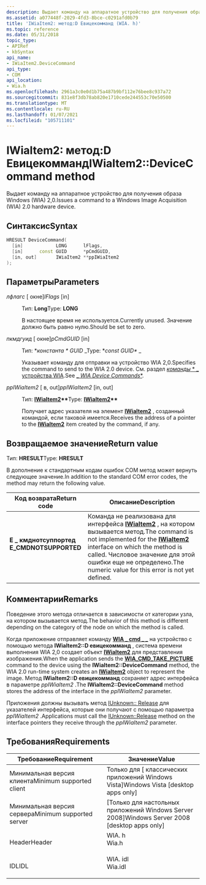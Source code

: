 ```yaml
---
description: Выдает команду на аппаратное устройство для получения образа Windows (WIA) 2,0.
ms.assetid: a077448f-2029-4fd3-8bce-c0291afd0b79
title: 'IWiaItem2: метод:D Евицекомманд (WIA. h)'
ms.topic: reference
ms.date: 05/31/2018
topic_type:
- APIRef
- kbSyntax
api_name:
- IWiaItem2.DeviceCommand
api_type:
- COM
api_location:
- Wia.h
ms.openlocfilehash: 2961a3c0e0d1b75a487b9bf112e76bee8c937a72
ms.sourcegitcommit: 831e8f3db78ab820e1710cede244553c70e50500
ms.translationtype: MT
ms.contentlocale: ru-RU
ms.lasthandoff: 01/07/2021
ms.locfileid: "105711101"
---
```

# <a name="iwiaitem2devicecommand-method"></a><span data-ttu-id="bfad3-103">IWiaItem2: метод:D Евицекомманд</span><span class="sxs-lookup"><span data-stu-id="bfad3-103">IWiaItem2::DeviceCommand method</span></span>

<span data-ttu-id="bfad3-104">Выдает команду на аппаратное устройство для получения образа Windows (WIA) 2,0.</span><span class="sxs-lookup"><span data-stu-id="bfad3-104">Issues a command to a Windows Image Acquisition (WIA) 2.0 hardware device.</span></span>

## <a name="syntax"></a><span data-ttu-id="bfad3-105">Синтаксис</span><span class="sxs-lookup"><span data-stu-id="bfad3-105">Syntax</span></span>


```C++
HRESULT DeviceCommand(
  [in]            LONG      lFlags,
  [in]      const GUID      *pCmdGUID,
  [in, out]       IWiaItem2 **ppIWiaItem2
);
```



## <a name="parameters"></a><span data-ttu-id="bfad3-106">Параметры</span><span class="sxs-lookup"><span data-stu-id="bfad3-106">Parameters</span></span>

<dl> <dt>

<span data-ttu-id="bfad3-107">*лфлагс* \[ окне\]</span><span class="sxs-lookup"><span data-stu-id="bfad3-107">*lFlags* \[in\]</span></span>
</dt> <dd>

<span data-ttu-id="bfad3-108">Тип: **Long**</span><span class="sxs-lookup"><span data-stu-id="bfad3-108">Type: **LONG**</span></span>

<span data-ttu-id="bfad3-109">В настоящее время не используется.</span><span class="sxs-lookup"><span data-stu-id="bfad3-109">Currently unused.</span></span> <span data-ttu-id="bfad3-110">Значение должно быть равно нулю.</span><span class="sxs-lookup"><span data-stu-id="bfad3-110">Should be set to zero.</span></span>

</dd> <dt>

<span data-ttu-id="bfad3-111">*пкмдгуид* \[ окне\]</span><span class="sxs-lookup"><span data-stu-id="bfad3-111">*pCmdGUID* \[in\]</span></span>
</dt> <dd>

<span data-ttu-id="bfad3-112">Тип: \**константа \* GUID* _</span><span class="sxs-lookup"><span data-stu-id="bfad3-112">Type: \**const GUID\** _</span></span>

<span data-ttu-id="bfad3-113">Указывает команду для отправки на устройство WIA 2,0.</span><span class="sxs-lookup"><span data-stu-id="bfad3-113">Specifies the command to send to the WIA 2.0 device.</span></span> <span data-ttu-id="bfad3-114">См. раздел [*команды* \* _ устройства WIA](-wia-wia-device-commands.md).</span><span class="sxs-lookup"><span data-stu-id="bfad3-114">See [_ *WIA Device Commands*\*](-wia-wia-device-commands.md).</span></span>

</dd> <dt>

<span data-ttu-id="bfad3-115">*ppIWiaItem2* \[ в, out\]</span><span class="sxs-lookup"><span data-stu-id="bfad3-115">*ppIWiaItem2* \[in, out\]</span></span>
</dt> <dd>

<span data-ttu-id="bfad3-116">Тип: **[ **IWiaItem2**](-wia-iwiaitem2.md)\*\***</span><span class="sxs-lookup"><span data-stu-id="bfad3-116">Type: **[**IWiaItem2**](-wia-iwiaitem2.md)\*\***</span></span>

<span data-ttu-id="bfad3-117">Получает адрес указателя на элемент [**IWiaItem2**](-wia-iwiaitem2.md) , созданный командой, если таковой имеется.</span><span class="sxs-lookup"><span data-stu-id="bfad3-117">Receives the address of a pointer to the [**IWiaItem2**](-wia-iwiaitem2.md) item created by the command, if any.</span></span>

</dd> </dl>

## <a name="return-value"></a><span data-ttu-id="bfad3-118">Возвращаемое значение</span><span class="sxs-lookup"><span data-stu-id="bfad3-118">Return value</span></span>

<span data-ttu-id="bfad3-119">Тип: **HRESULT**</span><span class="sxs-lookup"><span data-stu-id="bfad3-119">Type: **HRESULT**</span></span>

<span data-ttu-id="bfad3-120">В дополнение к стандартным кодам ошибок COM метод может вернуть следующее значение.</span><span class="sxs-lookup"><span data-stu-id="bfad3-120">In addition to the standard COM error codes, the method may return the following value.</span></span>



| <span data-ttu-id="bfad3-121">Код возврата</span><span class="sxs-lookup"><span data-stu-id="bfad3-121">Return code</span></span>                                                                                       | <span data-ttu-id="bfad3-122">Описание</span><span class="sxs-lookup"><span data-stu-id="bfad3-122">Description</span></span>                                                                                                                                                                          |
|---------------------------------------------------------------------------------------------------|--------------------------------------------------------------------------------------------------------------------------------------------------------------------------------------|
| <dl> <span data-ttu-id="bfad3-123"><dt>**E \_ кмднотсуппортед**</dt></span><span class="sxs-lookup"><span data-stu-id="bfad3-123"><dt>**E\_CMDNOTSUPPORTED**</dt></span></span> </dl> | <span data-ttu-id="bfad3-124">Команда не реализована для интерфейса [**IWiaItem2**](-wia-iwiaitem2.md) , на котором вызывается метод.</span><span class="sxs-lookup"><span data-stu-id="bfad3-124">The command is not implemented for the [**IWiaItem2**](-wia-iwiaitem2.md) interface on which the method is called.</span></span> <span data-ttu-id="bfad3-125">Числовое значение для этой ошибки еще не определено.</span><span class="sxs-lookup"><span data-stu-id="bfad3-125">The numeric value for this error is not yet defined.</span></span> <br/> |



 

## <a name="remarks"></a><span data-ttu-id="bfad3-126">Комментарии</span><span class="sxs-lookup"><span data-stu-id="bfad3-126">Remarks</span></span>

<span data-ttu-id="bfad3-127">Поведение этого метода отличается в зависимости от категории узла, на котором вызывается метод.</span><span class="sxs-lookup"><span data-stu-id="bfad3-127">The behavior of this method is different depending on the category of the node on which the method is called.</span></span>

<span data-ttu-id="bfad3-128">Когда приложение отправляет команду [**WIA \_ cmd \_ \_**](-wia-wia-device-commands.md) на устройство с помощью метода **IWiaItem2::D евицекомманд** , система времени выполнения WIA 2,0 создает объект [**IWiaItem2**](-wia-iwiaitem2.md) для представления изображения.</span><span class="sxs-lookup"><span data-stu-id="bfad3-128">When the application sends the [**WIA\_CMD\_TAKE\_PICTURE**](-wia-wia-device-commands.md) command to the device using the **IWiaItem2::DeviceCommand** method, the WIA 2.0 run-time system creates an [**IWiaItem2**](-wia-iwiaitem2.md) object to represent the image.</span></span> <span data-ttu-id="bfad3-129">Метод **IWiaItem2::D евицекомманд** сохраняет адрес интерфейса в параметре *ppIWiaItem2* .</span><span class="sxs-lookup"><span data-stu-id="bfad3-129">The **IWiaItem2::DeviceCommand** method stores the address of the interface in the *ppIWiaItem2* parameter.</span></span>

<span data-ttu-id="bfad3-130">Приложения должны вызывать метод [IUnknown:: Release](/windows/win32/api/unknwn/nf-unknwn-iunknown-release) для указателей интерфейса, которые они получают с помощью параметра *ppIWiaItem2* .</span><span class="sxs-lookup"><span data-stu-id="bfad3-130">Applications must call the [IUnknown::Release](/windows/win32/api/unknwn/nf-unknwn-iunknown-release) method on the interface pointers they receive through the *ppIWiaItem2* parameter.</span></span>

## <a name="requirements"></a><span data-ttu-id="bfad3-131">Требования</span><span class="sxs-lookup"><span data-stu-id="bfad3-131">Requirements</span></span>



| <span data-ttu-id="bfad3-132">Требование</span><span class="sxs-lookup"><span data-stu-id="bfad3-132">Requirement</span></span> | <span data-ttu-id="bfad3-133">Значение</span><span class="sxs-lookup"><span data-stu-id="bfad3-133">Value</span></span> |
|-------------------------------------|------------------------------------------------------------------------------------|
| <span data-ttu-id="bfad3-134">Минимальная версия клиента</span><span class="sxs-lookup"><span data-stu-id="bfad3-134">Minimum supported client</span></span><br/> | <span data-ttu-id="bfad3-135">Только для \[ классических приложений Windows Vista\]</span><span class="sxs-lookup"><span data-stu-id="bfad3-135">Windows Vista \[desktop apps only\]</span></span><br/>                                     |
| <span data-ttu-id="bfad3-136">Минимальная версия сервера</span><span class="sxs-lookup"><span data-stu-id="bfad3-136">Minimum supported server</span></span><br/> | <span data-ttu-id="bfad3-137">\[Только для настольных приложений Windows Server 2008\]</span><span class="sxs-lookup"><span data-stu-id="bfad3-137">Windows Server 2008 \[desktop apps only\]</span></span><br/>                               |
| <span data-ttu-id="bfad3-138">Header</span><span class="sxs-lookup"><span data-stu-id="bfad3-138">Header</span></span><br/>                   | <dl> <span data-ttu-id="bfad3-139"><dt>WIA. h</dt></span><span class="sxs-lookup"><span data-stu-id="bfad3-139"><dt>Wia.h</dt></span></span> </dl>   |
| <span data-ttu-id="bfad3-140">IDL</span><span class="sxs-lookup"><span data-stu-id="bfad3-140">IDL</span></span><br/>                      | <dl> <span data-ttu-id="bfad3-141"><dt>WIA. idl</dt></span><span class="sxs-lookup"><span data-stu-id="bfad3-141"><dt>Wia.idl</dt></span></span> </dl> |



 

 
